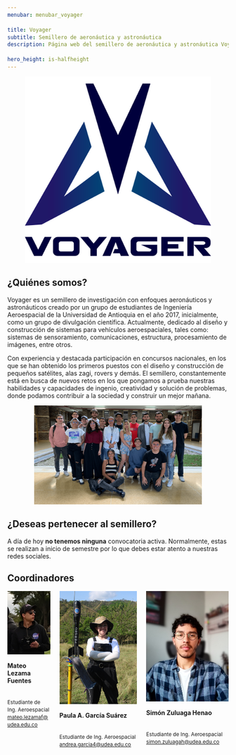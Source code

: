 ```yaml
---
menubar: menubar_voyager

title: Voyager
subtitle: Semillero de aeronáutica y astronáutica
description: Página web del semillero de aeronáutica y astronáutica Voyager, parte del Grupo de investigación ASTRA de la Universidad de Antioquia.

hero_height: is-halfheight
---
```

<link href="../assets/css/custom.css" rel="stylesheet" type="text/css">
<style>
  .hero.is-primary.is-bold {
    background-color: #1d4b73ff;
    background-image: none;
  }
</style>


<figure align="center"> 
    <img src="../icons/voyager.png" alt="Logo de Voyager" id="img-logos">
</figure>

## ¿Quiénes somos?
Voyager es un semillero de investigación con enfoques aeronáuticos y astronáuticos creado por un grupo de estudiantes de Ingeniería Aeroespacial de la Universidad de Antioquia en el año 2017, inicialmente, como un grupo de divulgación científica. Actualmente, dedicado al diseño y construcción de sistemas para vehículos aeroespaciales, tales como: sistemas de sensoramiento, comunicaciones, estructura, procesamiento de imágenes, entre otros. 

Con experiencia y destacada participación en concursos nacionales, en los que se han obtenido los primeros puestos con el diseño y construcción de pequeños satélites, alas zagi, rovers y demás. El semillero, constantemente está en busca de nuevos retos en los que pongamos a prueba nuestras habilidades y capacidades de ingenio, creatividad y solución de problemas, donde podamos contribuir a la sociedad y construir un mejor mañana.
<figure align="center"> 
    <img src="img/voyager.png" alt="Imagen de miembros de Voyager" id="img-voyager" width="90%" height="90%">
</figure>


<!-- ## Lineas de investigación
<div class="columns is-multiline is-centered is-vcentered">
    <div class="column is-3 has-text-centered">
        <img src="../voyager/img/lineaaeronautica.png" alt="" class ="img-profile" id="img-research">
        <p class="title is-6"><b>Aeronáutica</b></p>
    </div>
    <div class="column is-3 has-text-centered">
        <img src="../voyager/img/lineacomms.png" alt="" class ="img-profile" id="img-research">
        <p class="title is-6"><b>Comunicación y análisis de datos</b></p>
    </div>
    <div class="column is-3 has-text-centered">
        <img src="../voyager/img/lineacontrol.png" alt="" class ="img-profile" id="img-research">
        <p class="title is-6"><b>Control y mecánica orbital</b></p>
    </div>
    <div class="column is-3 has-text-centered">
        <img src="../voyager/img/lineaastronautica.png" alt="" class ="img-profile" id="img-research">
        <p class="title is-6"><b>Astronáutica</b></p>
    </div>
</div> -->


<!-- ## Actualidad
Actualidad del semillero, proyectos en curso, etc. -->


## ¿Deseas pertenecer al semillero?
A día de hoy **no tenemos ninguna** convocatoria activa. Normalmente, estas se realizan a inicio de semestre por lo que debes estar atento a nuestras redes sociales.

<!-- En estos momentos **nos encontramos** realizando convocatoria para nuevos integrantes, en caso de estar interesado en pertenecer a *Voyager* ingresa a este <a href="https://forms.gle/iwFSQSoV8WNKQJgD8" target="_blank"><u>link</u></a>. -->


## Coordinadores
<div class="columns is-multiline is-centered is-vcentered">
    <div class="column is-4 has-text-centered">
        <a href="https://www.linkedin.com/in/mateo-lezama-fuentes-5ab4721b2/" aria-label="LinkedIn de Mateo Lezama" target="_blank"><img src="../voyager/img/coordmateo.jpg" alt="Foto de Mateo Lezama" class ="img-profile" id="img-coord"></a><br>
        <p class="title is-6"><b>Mateo Lezama Fuentes</b><br><br></p>
        <p class="subtitle is-6">
            <small>Estudiante de Ing. Aeroespacial<br>
            <a href="mailto:mateo.lezamaf@udea.edu.co"><u>mateo.lezamaf@udea.edu.co</u></a></small>
        </p>
    </div>
    <div class="column is-4 has-text-centered">
        <a><img src="../voyager/img/coordpaula.jpg" alt="Foto de Paula García" class ="img-profile" id="img-coord"></a><br>
        <p class="title is-6"><b>Paula A. García Suárez</b><br><br></p>
        <p class="subtitle is-6">
            <small>Estudiante de Ing. Aeroespacial<br>
            <a href="mailto:andrea.garcia4@udea.edu.co"><u>andrea.garcia4@udea.edu.co</u></a></small>
        </p>
    </div>
    <div class="column is-4 has-text-centered">
        <a href="https://www.linkedin.com/in/sizuhe/" aria-label="LinkedIn de Simón Zuluaga" target="_blank"><img src="../voyager/img/coordsimon.jpg" alt="Foto de Simón Zuluaga" class ="img-profile" id="img-coord"></a><br>
        <p class="title is-6"><b>Simón Zuluaga Henao</b><br><br></p>
        <p class="subtitle is-6">
            <small>Estudiante de Ing. Aeroespacial<br>
            <a href="mailto:simon.zuluagah@udea.edu.co"><u>simon.zuluagah@udea.edu.co</u></a></small>
        </p>
    </div>
</div>